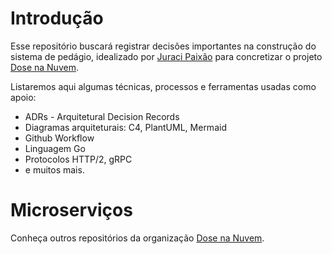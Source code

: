 # Introdução

Esse repositório buscará registrar decisões importantes na construção do sistema de pedágio, idealizado por [Juraci Paixão](https://www.linkedin.com/in/jpkroehling/) para concretizar o projeto [Dose na Nuvem](https://dosedetelemetria.com/dose-na-nuvem/).

Listaremos aqui algumas técnicas, processos e ferramentas usadas como apoio:

- ADRs - Arquitetural Decision Records
- Diagramas arquiteturais: C4, PlantUML, Mermaid
- Github Workflow
- Linguagem Go
- Protocolos HTTP/2, gRPC
- e muitos mais.

# Microserviços

Conheça outros repositórios da organização [Dose na Nuvem](https://github.com/dose-na-nuvem).
